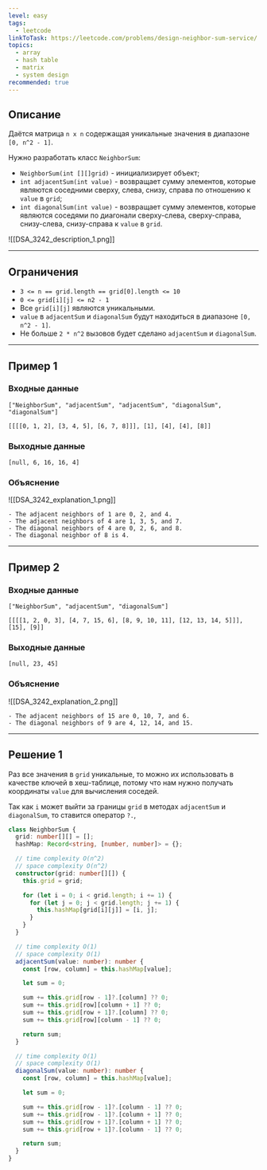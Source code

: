 ```yaml
---
level: easy
tags:
  - leetcode
linkToTask: https://leetcode.com/problems/design-neighbor-sum-service/
topics:
  - array
  - hash table
  - matrix
  - system design
recommended: true
---
```

## Описание

Даётся матрица `n x n` содержащая уникальные значения в диапазоне `[0, n^2 - 1]`.

Нужно разработать класс `NeighborSum`:

- `NeighborSum(int [][]grid)` - инициализирует объект;
- `int adjacentSum(int value)` - возвращает сумму элементов, которые являются соседними сверху, слева, снизу, справа по отношению к `value` в `grid`;
- `int diagonalSum(int value)` - возвращает сумму элементов, которые являются соседями по диагонали сверху-слева, сверху-справа, снизу-слева, снизу-справа к `value` в `grid`.

![[DSA_3242_description_1.png]]

---
## Ограничения

- `3 <= n == grid.length == grid[0].length <= 10`
- `0 <= grid[i][j] <= n2 - 1`
- Все `grid[i][j]` являются уникальными.
- `value` в `adjacentSum` и `diagonalSum` будут находиться в диапазоне `[0, n^2 - 1]`.
- Не больше `2 * n^2` вызовов будет сделано `adjacentSum` и `diagonalSum`.

---
## Пример 1

### Входные данные

```
["NeighborSum", "adjacentSum", "adjacentSum", "diagonalSum", "diagonalSum"]

[[[[0, 1, 2], [3, 4, 5], [6, 7, 8]]], [1], [4], [4], [8]]
```
### Выходные данные

```
[null, 6, 16, 16, 4]
```
### Объяснение

![[DSA_3242_explanation_1.png]]

```
- The adjacent neighbors of 1 are 0, 2, and 4.
- The adjacent neighbors of 4 are 1, 3, 5, and 7.
- The diagonal neighbors of 4 are 0, 2, 6, and 8.
- The diagonal neighbor of 8 is 4.
```

---
## Пример 2

### Входные данные

```
["NeighborSum", "adjacentSum", "diagonalSum"]

[[[[1, 2, 0, 3], [4, 7, 15, 6], [8, 9, 10, 11], [12, 13, 14, 5]]], [15], [9]]
```
### Выходные данные

```
[null, 23, 45]
```
### Объяснение

![[DSA_3242_explanation_2.png]]

```
- The adjacent neighbors of 15 are 0, 10, 7, and 6.
- The diagonal neighbors of 9 are 4, 12, 14, and 15.
```

---
## Решение 1

Раз все значения в `grid` уникальные, то можно их использовать в качестве ключей в хеш-таблице, потому что нам нужно получать координаты `value` для вычисления соседей.

Так как `i` может выйти за границы `grid` в методах `adjacentSum` и `diagonalSum`, то ставится оператор `?.`, 

```typescript
class NeighborSum {
  grid: number[][] = [];
  hashMap: Record<string, [number, number]> = {};

  // time complexity O(n^2)
  // space complexity O(n^2)
  constructor(grid: number[][]) {
    this.grid = grid;

    for (let i = 0; i < grid.length; i += 1) {
      for (let j = 0; j < grid.length; j += 1) {
        this.hashMap[grid[i][j]] = [i, j];
      }
    }
  }

  // time complexity O(1)
  // space complexity O(1)
  adjacentSum(value: number): number {
    const [row, column] = this.hashMap[value];

    let sum = 0;

    sum += this.grid[row - 1]?.[column] ?? 0;
    sum += this.grid[row][column + 1] ?? 0;
    sum += this.grid[row + 1]?.[column] ?? 0;
    sum += this.grid[row][column - 1] ?? 0;

    return sum;
  }

  // time complexity O(1)
  // space complexity O(1)
  diagonalSum(value: number): number {
    const [row, column] = this.hashMap[value];

    let sum = 0;

    sum += this.grid[row - 1]?.[column - 1] ?? 0;
    sum += this.grid[row - 1]?.[column + 1] ?? 0;
    sum += this.grid[row + 1]?.[column + 1] ?? 0;
    sum += this.grid[row + 1]?.[column - 1] ?? 0;

    return sum;
  }
}
```